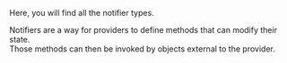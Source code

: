 Here, you will find all the notifier types.

Notifiers are a way for providers to define methods that can modify their state.  
Those methods can then be invoked by objects external to the provider.

